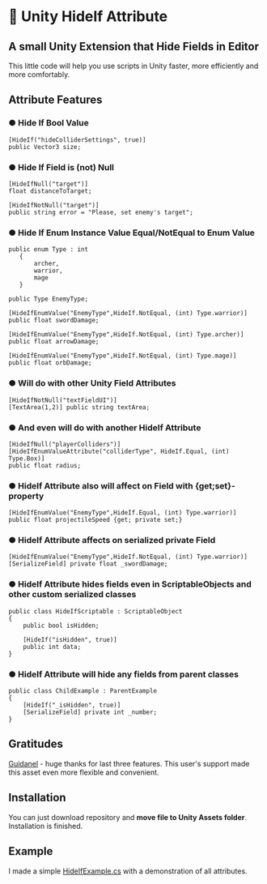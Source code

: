 # 🙈 Unity HideIf Attribute 
## A small Unity Extension that Hide Fields in Editor 
This little code will help you use scripts in Unity faster, more efficiently and more comfortably.

## Attribute Features

### ● **Hide If Bool Value**
```
[HideIf("hideColliderSettings", true)]
public Vector3 size;
```

### ● **Hide If Field is (not) Null**
```
[HideIfNull("target")]
float distanceToTarget;
```
```
[HideIfNotNull("target")]
public string error = "Please, set enemy's target";
```
### ● **Hide If Enum Instance Value Equal/NotEqual to Enum Value**
```
public enum Type : int
   {
       archer,
       warrior,
       mage
   }
    
public Type EnemyType;

[HideIfEnumValue("EnemyType",HideIf.NotEqual, (int) Type.warrior)]
public float swordDamage;

[HideIfEnumValue("EnemyType",HideIf.NotEqual, (int) Type.archer)]
public float arrowDamage;

[HideIfEnumValue("EnemyType",HideIf.NotEqual, (int) Type.mage)]
public float orbDamage;
```
### ● **Will do with other Unity Field Attributes**
```
[HideIfNotNull("textFieldUI")]
[TextArea(1,2)] public string textArea;
```
### ● **And even will do with another HideIf Attribute**
```
[HideIfNull("playerColliders")]
[HideIfEnumValueAttribute("colliderType", HideIf.Equal, (int) Type.Box)]
public float radius;
```
### ● **HideIf Attribute also will affect on Field with {get;set}-property**
```
[HideIfEnumValue("EnemyType",HideIf.Equal, (int) Type.warrior)]
public float projectileSpeed {get; private set;}
```
### ● **HideIf Attribute affects on serialized private Field**
```
[HideIfEnumValue("EnemyType",HideIf.NotEqual, (int) Type.warrior)]
[SerializeField] private float _swordDamage;
```
### ● **HideIf Attribute hides fields even in ScriptableObjects and other custom serialized classes**
```
public class HideIfScriptable : ScriptableObject
{
    public bool isHidden;

    [HideIf("isHidden", true)]
    public int data;
}
```
### ● **HideIf Attribute will hide any fields from parent classes**
```
public class ChildExample : ParentExample
{
    [HideIf("_isHidden", true)]
    [SerializeField] private int _number;
}
```
## Gratitudes
[Guidanel](https://github.com/Guidanel) - huge thanks for last three features. This user's support made this asset even more flexible and convenient. 
## Installation
You can just download repository and **move file to Unity Assets folder**. Installation is finished.
## Example
I made a simple [HideIfExample.cs](https://github.com/Stulk3/Unity-HideIf-Attribute/blob/main/HideIfExample.cs) with a demonstration of all attributes. 
